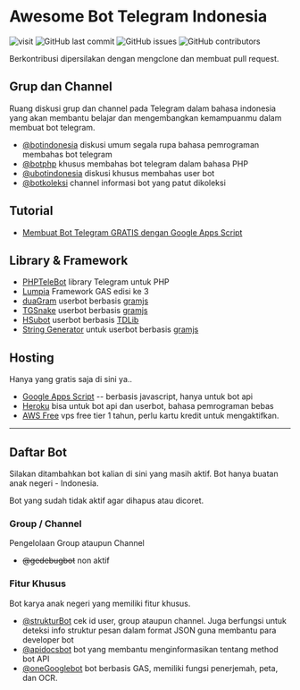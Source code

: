 # Awesome Bot Telegram Indonesia

![visit](https://badges.pufler.dev/visits/telegrambotindonesia/awesome-bot-telegram-indonesia) ![GitHub last commit](https://img.shields.io/github/last-commit/telegrambotindonesia/awesome-bot-telegram-indonesia) ![GitHub issues](https://img.shields.io/github/issues/telegrambotindonesia/awesome-bot-telegram-indonesia) ![GitHub contributors](https://img.shields.io/github/contributors/telegrambotindonesia/awesome-bot-telegram-indonesia)

Berkontribusi dipersilakan dengan mengclone dan membuat pull request.

## Grup dan Channel

Ruang diskusi grup dan channel pada Telegram dalam bahasa indonesia yang akan membantu belajar dan mengembangkan kemampuanmu dalam membuat bot telegram.

- [@botindonesia](https://t.me/botindonesia) diskusi umum segala rupa bahasa pemrograman membahas bot telegram
- [@botphp](https://t.me/botphp) khusus membahas bot telegram dalam bahasa PHP
- [@ubotindonesia](https://t.me/ubotindonesia) diskusi khusus membahas user bot
- [@botkoleksi](https://t.me/botkoleksi) channel informasi bot yang patut dikoleksi

## Tutorial

- [Membuat Bot Telegram GRATIS dengan Google Apps Script](https://s.id/gasbot)


## Library & Framework

- [PHPTeleBot](https://github.com/radyakaze/phptelebot) library Telegram untuk PHP
- [Lumpia](https://lumpia.js.org) Framework GAS edisi ke 3
- [duaGram](https://github.com/ubotindonesia/duagram) userbot berbasis [gramjs]
- [TGSnake](https://github.com/butthx/tgsnake) userbot berbasis [gramjs]
- [HSubot](https://github.com/banghasan/hsubot) userbot berbasis [TDLib](https://github.com/tdlib/td)
- [String Generator](https://telegram.banghasan.com/ubotstring/) untuk userbot berbasis [gramjs]


## Hosting

Hanya yang gratis saja di sini ya..

- [Google Apps Script](https://script.google.com) -- berbasis javascript, hanya untuk bot api
- [Heroku](https://www.heroku.com/) bisa untuk bot api dan userbot, bahasa pemrograman bebas
- [AWS Free](https://aws.amazon.com/id/free/) vps free tier 1 tahun, perlu kartu kredit untuk mengaktifkan.


---

## Daftar Bot

Silakan ditambahkan bot kalian di sini yang masih aktif. Bot hanya buatan anak negeri - Indonesia.

Bot yang sudah tidak aktif agar dihapus atau dicoret.

### Group / Channel

Pengelolaan Group ataupun Channel

- ~~@gedebugbot~~ non aktif

### Fitur Khusus

Bot karya anak negeri yang memiliki fitur khusus.

- [@strukturBot](https://t.me/strukturbot) cek id user, group ataupun channel. Juga berfungsi untuk deteksi info struktur pesan dalam format JSON guna membantu para developer bot
- [@apidocsbot](https://t.me/apidocsbot) bot yang membantu menginformasikan tentang method bot API
- [@oneGooglebot](https://t.me/oneGooglebot) bot berbasis GAS, memiliki fungsi penerjemah, peta, dan OCR.


[gramjs]: https://github.com/gram-js/gramjs